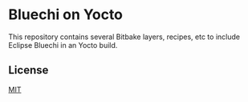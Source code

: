 # Bluechi on Yocto

This repository contains several Bitbake layers, recipes, etc to include Eclipse Bluechi
in an Yocto build.

## License

[MIT](./LICENSE)
